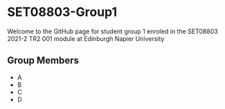 # SET08803-Group1
Welcome to the GitHub page for student group 1 enroled in the SET08803 2021-2 TR2 001 module at Edinburgh Napier University

## Group Members
* A
* B
* C
* D
